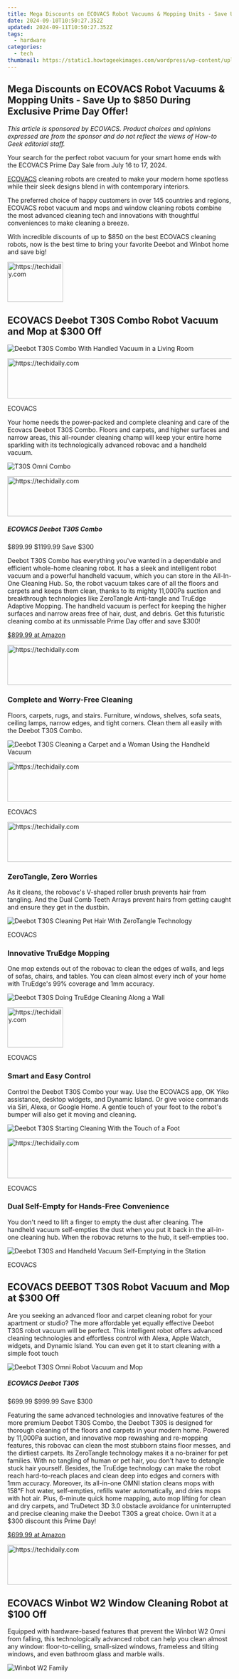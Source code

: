 ```yaml
---
title: Mega Discounts on ECOVACS Robot Vacuums & Mopping Units - Save Up to $850 During Exclusive Prime Day Offer!
date: 2024-09-10T10:50:27.352Z
updated: 2024-09-11T10:50:27.352Z
tags:
  - hardware
categories:
  - tech
thumbnail: https://static1.howtogeekimages.com/wordpress/wp-content/uploads/2024/07/ecovacs-prime-day-24-fi2.jpg
---
```


## Mega Discounts on ECOVACS Robot Vacuums & Mopping Units - Save Up to $850 During Exclusive Prime Day Offer!

_This article is sponsored by ECOVACS. Product choices and opinions expressed are from the sponsor and do not reflect the views of How-to Geek editorial staff._ 

 Your search for the perfect robot vacuum for your smart home ends with the ECOVACS Prime Day Sale from July 16 to 17, 2024.

[ECOVACS](https://www.ecovacs.com/us) cleaning robots are created to make your modern home spotless while their sleek designs blend in with contemporary interiors.

 The preferred choice of happy customers in over 145 countries and regions, ECOVACS robot vacuum and mops and window cleaning robots combine the most advanced cleaning tech and innovations with thoughtful conveniences to make cleaning a breeze.

 With incredible discounts of up to $850 on the best ECOVACS cleaning robots, now is the best time to bring your favorite Deebot and Winbot home and save big!





<!-- affiliate ads begin -->
<a href="https://aligracehair.sjv.io/c/5597632/2135409/19272" target="_top" id="2135409">
  <img src="//a.impactradius-go.com/display-ad/19272-2135409" border="0" alt="https://techidaily.com" width="125" height="90"/>
</a>
<img height="0" width="0" src="https://aligracehair.sjv.io/i/5597632/2135409/19272" style="position:absolute;visibility:hidden;" border="0" />
<!-- affiliate ads end -->




##  ECOVACS Deebot T30S Combo Robot Vacuum and Mop at $300 Off

![Deebot T30S Combo With Handled Vacuum in a Living Room](https://static1.howtogeekimages.com/wordpress/wp-content/uploads/2024/07/t30s-combo-htg.jpg) 





<!-- affiliate ads begin -->
<a href="https://ephamedtechinc.pxf.io/c/5597632/2137211/26400" target="_top" id="2137211">
  <img src="//a.impactradius-go.com/display-ad/26400-2137211" border="0" alt="https://techidaily.com" width="728" height="90"/>
</a>
<img height="0" width="0" src="https://ephamedtechinc.pxf.io/i/5597632/2137211/26400" style="position:absolute;visibility:hidden;" border="0" />
<!-- affiliate ads end -->




ECOVACS

 Your home needs the power-packed and complete cleaning and care of the Ecovacs Deebot T30S Combo. Floors and carpets, and higher surfaces and narrow areas, this all-rounder cleaning champ will keep your entire home sparkling with its technologically advanced robovac and a handheld vacuum.

![T30S Omni Combo](https://static1.howtogeekimages.com/wordpress/wp-content/uploads/2024/05/cleanshot-2024-05-01-at-14-22-13-2x.png) 





<!-- affiliate ads begin -->
<a href="https://appsumo.8odi.net/c/5597632/2132161/7443" target="_top" id="2132161">
  <img src="//a.impactradius-go.com/display-ad/7443-2132161" border="0" alt="https://techidaily.com" width="728" height="90"/>
</a>
<img height="0" width="0" src="https://appsumo.8odi.net/i/5597632/2132161/7443" style="position:absolute;visibility:hidden;" border="0" />
<!-- affiliate ads end -->




#####  ECOVACS Deebot T30S Combo

$899.99 $1199.99 Save $300 

Deebot T30S Combo has everything you've wanted in a dependable and efficient whole-home cleaning robot. It has a sleek and intelligent robot vacuum and a powerful handheld vacuum, which you can store in the All-In-One Cleaning Hub. So, the robot vacuum takes care of all the floors and carpets and keeps them clean, thanks to its mighty 11,000Pa suction and breakthrough technologies like ZeroTangle Anti-tangle and TruEdge Adaptive Mopping. The handheld vacuum is perfect for keeping the higher surfaces and narrow areas free of hair, dust, and debris. Get this futuristic cleaning combo at its unmissable Prime Day offer and save $300!

[$899.99 at Amazon](https://www.amazon.com/dp/B0D1FMPJJJ) 





<!-- affiliate ads begin -->
<a href="https://ephamedtechinc.pxf.io/c/5597632/2137222/26400" target="_top" id="2137222">
  <img src="//a.impactradius-go.com/display-ad/26400-2137222" border="0" alt="https://techidaily.com" width="728" height="90"/>
</a>
<img height="0" width="0" src="https://ephamedtechinc.pxf.io/i/5597632/2137222/26400" style="position:absolute;visibility:hidden;" border="0" />
<!-- affiliate ads end -->




###  Complete and Worry-Free Cleaning

 Floors, carpets, rugs, and stairs. Furniture, windows, shelves, sofa seats, ceiling lamps, narrow edges, and tight corners. Clean them all easily with the Deebot T30S Combo.

![Deebot T30S Cleaning a Carpet and a Woman Using the Handheld Vacuum](https://static1.howtogeekimages.com/wordpress/wp-content/uploads/2024/07/multi-surface-cleaning-all-in-one-cleaning-hub-htg.jpg) 





<!-- affiliate ads begin -->
<a href="https://ephamedtechinc.pxf.io/c/5597632/2136620/26400" target="_top" id="2136620">
  <img src="//a.impactradius-go.com/display-ad/26400-2136620" border="0" alt="https://techidaily.com" width="728" height="90"/>
</a>
<img height="0" width="0" src="https://ephamedtechinc.pxf.io/i/5597632/2136620/26400" style="position:absolute;visibility:hidden;" border="0" />
<!-- affiliate ads end -->




ECOVACS





<!-- affiliate ads begin -->
<a href="https://25home.pxf.io/c/5597632/2123481/16836" target="_top" id="2123481">
  <img src="//a.impactradius-go.com/display-ad/16836-2123481" border="0" alt="https://techidaily.com" width="720" height="90"/>
</a>
<img height="0" width="0" src="https://25home.pxf.io/i/5597632/2123481/16836" style="position:absolute;visibility:hidden;" border="0" />
<!-- affiliate ads end -->




### ZeroTangle, Zero Worries

 As it cleans, the robovac's V-shaped roller brush prevents hair from tangling. And the Dual Comb Teeth Arrays prevent hairs from getting caught and ensure they get in the dustbin.

![Deebot T30S Cleaning Pet Hair With ZeroTangle Technology](https://static1.howtogeekimages.com/wordpress/wp-content/uploads/2024/07/zerotangle-htg.jpg) 

ECOVACS

###  Innovative TruEdge Mopping

 One mop extends out of the robovac to clean the edges of walls, and legs of sofas, chairs, and tables. You can clean almost every inch of your home with TruEdge's 99% coverage and 1mm accuracy.

![Deebot T30S Doing TruEdge Cleaning Along a Wall](https://static1.howtogeekimages.com/wordpress/wp-content/uploads/2024/07/truedge-htg.jpg) 





<!-- affiliate ads begin -->
<a href="https://aligracehair.sjv.io/c/5597632/2135351/19272" target="_top" id="2135351">
  <img src="//a.impactradius-go.com/display-ad/19272-2135351" border="0" alt="https://techidaily.com" width="125" height="90"/>
</a>
<img height="0" width="0" src="https://aligracehair.sjv.io/i/5597632/2135351/19272" style="position:absolute;visibility:hidden;" border="0" />
<!-- affiliate ads end -->




ECOVACS

###  Smart and Easy Control

 Control the Deebot T30S Combo your way. Use the ECOVACS app, OK Yiko assistance, desktop widgets, and Dynamic Island. Or give voice commands via Siri, Alexa, or Google Home. A gentle touch of your foot to the robot's bumper will also get it moving and cleaning.

![Deebot T30S Starting Cleaning With the Touch of a Foot](https://static1.howtogeekimages.com/wordpress/wp-content/uploads/2024/07/foot-touch-control-htg.jpg) 





<!-- affiliate ads begin -->
<a href="https://appsumo.8odi.net/c/5597632/2128844/7443" target="_top" id="2128844">
  <img src="//a.impactradius-go.com/display-ad/7443-2128844" border="0" alt="https://techidaily.com" width="728" height="90"/>
</a>
<img height="0" width="0" src="https://appsumo.8odi.net/i/5597632/2128844/7443" style="position:absolute;visibility:hidden;" border="0" />
<!-- affiliate ads end -->




ECOVACS

###  Dual Self-Empty for Hands-Free Convenience

 You don't need to lift a finger to empty the dust after cleaning. The handheld vacuum self-empties the dust when you put it back in the all-in-one cleaning hub. When the robovac returns to the hub, it self-empties too.

![Deebot T30S and Handheld Vacuum Self-Emptying in the Station](https://static1.howtogeekimages.com/wordpress/wp-content/uploads/2024/07/dual-auto-empty-htg.jpg) 

ECOVACS

##  ECOVACS DEEBOT T30S Robot Vacuum and Mop at $300 Off

 Are you seeking an advanced floor and carpet cleaning robot for your apartment or studio? The more affordable yet equally effective Deebot T30S robot vacuum will be perfect. This intelligent robot offers advanced cleaning technologies and effortless control with Alexa, Apple Watch, widgets, and Dynamic Island. You can even get it to start cleaning with a simple foot touch

![Deebot T30S Omni Robot Vacuum and Mop](https://static1.howtogeekimages.com/wordpress/wp-content/uploads/2024/07/deebot-t30s-box.jpg) 

#####  ECOVACS Deebot T30S

$699.99 $999.99 Save $300 

Featuring the same advanced technologies and innovative features of the more premium Deebot T30S Combo, the Deebot T30S is designed for thorough cleaning of the floors and carpets in your modern home. Powered by 11,000Pa suction, and innovative mop rewashing and re-mopping features, this robovac can clean the most stubborn stains floor messes, and the dirtiest carpets. Its ZeroTangle technology makes it a no-brainer for pet families. With no tangling of human or pet hair, you don't have to detangle stuck hair yourself. Besides, the TruEdge technology can make the robot reach hard-to-reach places and clean deep into edges and corners with 1mm accuracy. Moreover, its all-in-one OMNI station cleans mops with 158℉ hot water, self-empties, refills water automatically, and dries mops with hot air. Plus, 6-minute quick home mapping, auto mop lifting for clean and dry carpets, and TruDetect 3D 3.0 obstacle avoidance for uninterrupted and precise cleaning make the Deebot T30S a great choice. Own it at a $300 discount this Prime Day!

[$699.99 at Amazon](https://www.amazon.com/dp/B0D1FLHMD4) 





<!-- affiliate ads begin -->
<a href="https://unicoeye.pxf.io/c/5597632/2134238/18498" target="_top" id="2134238">
  <img src="//a.impactradius-go.com/display-ad/18498-2134238" border="0" alt="https://techidaily.com" width="728" height="90"/>
</a>
<img height="0" width="0" src="https://unicoeye.pxf.io/i/5597632/2134238/18498" style="position:absolute;visibility:hidden;" border="0" />
<!-- affiliate ads end -->




##  ECOVACS Winbot W2 Window Cleaning Robot at $100 Off

 Equipped with hardware-based features that prevent the Winbot W2 Omni from falling, this technologically advanced robot can help you clean almost any window: floor-to-ceiling, small-sized windows, frameless and tilting windows, and even bathroom glass and marble walls.

![Winbot W2 Family](https://static1.howtogeekimages.com/wordpress/wp-content/uploads/2024/04/winbot-w2-family.jpg) 





<!-- affiliate ads begin -->
<span id="1993647">
					<video width="128" height="480" style="cursor:pointer"
           poster="//a.impactradius-go.com/display-clicktoplayimage/1993647.png"
           onclick="if(!this.playClicked){this.play();this.setAttribute('controls',true);this.playClicked=true;}">
	   <source src="//a.impactradius-go.com/display-ad/22993-1993647">
	   <img src="//a.impactradius-go.com/display-clicktoplayimage/1993647.png" style="border: none; height: 100%; width: 100%; object-fit: contain">
	</video>
	<div style="width:80px;text-align:center"><a href="javascript:window.open(decodeURIComponent('https%3A%2F%2Fhomestyler.sjv.io%2Fc%2F5597632%2F1993647%2F22993'), '_blank');void(0);">Click here</a></div>
</span>
<img height="0" width="0" src="https://imp.pxf.io/i/5597632/1993647/22993" style="position:absolute;visibility:hidden;" border="0" />
<!-- affiliate ads end -->




#####  Ecovacs Winbot W2 Omni

$499.99 $599.99 Save $100 

An innovatively built and expertly designed window cleaner, the Winbot W2 Omni will stick to your window for over 30 minutes even during low power, owing to its advanced fall-protection hardware, like auto air pressure compensation, optimized 5,500 Pa suction power, and floating cleaning cloth plate. Powered to clean the toughest dirt in one efficient stroke, WInbot W2 features a unique three-nozzle wide-angle spray atomization technology, a built-in brushless motor, and the WIN-SLAM 4.0 Intelligent Path Planning for effective cleaning, down to the window edges. Its built-in high-capacity lithium battery allows cleaning in areas without power, with one charge lasting 110 minutes. With multiple sensors for uninterrupted cleaning, the W2 Winbot Omni cleans expertly around obstacles and doesn't cause jamming issues. Get the Winbot W2 Omni now at $100 off!

[$499.99 at Amazon](https://www.amazon.com/dp/B0CZ3H2WSS) 





<!-- affiliate ads begin -->
<a href="https://ephamedtechinc.pxf.io/c/5597632/2137220/26400" target="_top" id="2137220">
  <img src="//a.impactradius-go.com/display-ad/26400-2137220" border="0" alt="https://techidaily.com" width="728" height="90"/>
</a>
<img height="0" width="0" src="https://ephamedtechinc.pxf.io/i/5597632/2137220/26400" style="position:absolute;visibility:hidden;" border="0" />
<!-- affiliate ads end -->




##  ECOVACS Winbot W1 Pro Window Cleaning Robot at $100 Off

 A shining example of empowering technology and thoughtful innovations, the ECOVACS Winbot W1 Pro will clean windows of all sizes: floor-to-ceiling windows, smaller-sized, and frameless ones too. High-quality materials, precise gravity settings, and advanced cleaning and fall-protection features make this Winbot a must-have.

![ECOVACS Winbot W1 Pro Window Cleaning Robot](https://static1.howtogeekimages.com/wordpress/wp-content/uploads/2024/07/ecovacs-winbot-w1-pro-box.jpg) 

#####  ECOVACS Winbot W1 Pro

$299.99 $399.99 Save $100 

  
The Winbot W1 Pro is all you need to keep the windows of your modern home squeaky clean. The unique Dual Cross Water Spray technology ensures a humid cleaning while mopping to dissolve and remove stubborn stains. Aided by Win SLAM 3.0 technology, the robot smartly navigates along the window and cleans in forward-reverse motion for thorough cleaning. Plus, the sensor-led edge detection helps clean even frameless windows effectively. Adding to the hands-free and worry-free cleaning experience are safety features like a non-slip steady drive, power outage protection, and powerful 2,800Pa suction. Grab the handy Winbot W1 Pro at $100 off today!

[$299.99 at Amazon](https://www.amazon.com/dp/B0C2CQP8ZS) 

##  ECOVACS Deebot T20 Omni Robot Vacuum and Mop at $500 Off

 Deebot T20 Omni is what you need to give your home interiors the glow of sparkling cleanliness. It's power-packed to remove the toughest stains and messy spills, and engineered to make cleaning a breeze.

![Deebot T20 Omni Robot Vacuum and Mop](https://static1.howtogeekimages.com/wordpress/wp-content/uploads/2024/07/deebot-t20-omni-boxjpg.jpg) 

#####  ECOVACS Deebot T20 Omni

$599.99 $1099.99 Save $500 

Deebot T20 Omni lets you clean your way, with simultaneous or separate vacuuming and mopping. Powerful 6,000Pa suction attacks and cleans the dirtiest stains, while 9mm automatic mop lifting keeps carpets clean and dry. Equipped with object recognition and avoidance, the intelligent robot cleans quickly and uninterruptedly. Its unique all-in-one Omni station empties the dustbin, washes the mops with hot water, and dries them with hot air. So, the Deebot T20 Omni is always ready for the next cleaning task. Own this feature-rich cleaning robot at $500 off this Prime Day.

[$599.99 at Amazon](https://www.amazon.com/dp/B0C4DFB33W) 

##  ECOVACS Deebot X2 Omni Robot Vacuum and Mop at $600 Off

 The sleek, square design set the Deebot X2 Omni a class apart from other robovacs. And its revolutionary technologies, empowering innovations, and smart conveniences offer the ultimate cleaning experience.

![Deebot X2 Omni Robot Vacuum and Mop](https://static1.howtogeekimages.com/wordpress/wp-content/uploads/2024/07/deebot-x2-omni.jpg) 





<!-- affiliate ads begin -->
<a href="https://aligracehair.sjv.io/c/5597632/2135414/19272" target="_top" id="2135414">
  <img src="//a.impactradius-go.com/display-ad/19272-2135414" border="0" alt="https://techidaily.com" width="300" height="90"/>
</a>
<img height="0" width="0" src="https://aligracehair.sjv.io/i/5597632/2135414/19272" style="position:absolute;visibility:hidden;" border="0" />
<!-- affiliate ads end -->




#####  ECOVACS Deebot X2 Omni

$899.99 $1499.99 Save $600 

Deebot X2 Omni is equipped to keep the floors in your home shining like new. You can remove the dirtiest of dried-up stains and messy spills with the powerful 8,000Pa suction and OZMO Turbo 2.0 rotating mopping system and a mighty 8,000Pa suction. This advanced Deebot can clean up food crumbs, pet hair, dust, and debris from hard floors and carpets. Plus, its 15mm intelligent mop lifting function helps keep carpets dry and clean. Minimizing hair entanglement as it cleans also makes it perfect for pet families. Moreover, AIVI 3D 2.0 and TrueMapping 3.0 technology ensure accurate obstacle avoidance and path mapping. Get this compact and stunning robovac at $600 off this Prime Day.

[$899.99 at Amazon](https://www.amazon.com/dp/B0CDPJ2C94) 

##  ECOVACS Deebot X1 Omni Robot Vacuum and Mop at $850 Off

 Upgrade to a new level of vacuuming and mopping, designed to make your home sparkle with cleanliness. The advanced Deebot X1 Omn packs intelligent tech and smart innovations to enhance your lifestyle by saving time and effort.

![Deebot X1 Omni Robot Vacuum and Mop](https://static1.howtogeekimages.com/wordpress/wp-content/uploads/2024/07/deebot-x1-omni.jpg) 





<!-- affiliate ads begin -->
<a href="https://unicoeye.pxf.io/c/5597632/2121332/18498" target="_top" id="2121332">
  <img src="//a.impactradius-go.com/display-ad/18498-2121332" border="0" alt="https://techidaily.com" width="728" height="90"/>
</a>
<img height="0" width="0" src="https://unicoeye.pxf.io/i/5597632/2121332/18498" style="position:absolute;visibility:hidden;" border="0" />
<!-- affiliate ads end -->




#####  ECOVACS Deebot X1 Omni

$699.99 $1549.99 Save $850 

A bestseller since its launch, the Deebot X1 Omni is designed by the world-renowned industrial designer Jacob Jensen and blends well with your modern home interiors. It thoroughly cleans floors, carpets, rugs, and stairs with its powerful 5,000Pa suction and the high-performing OZMO Turbo rotating mopping system. Armed with laser-based precise TrueMapping the X1 Omni can scan your home in minutes to set the fastest cleaning paths. Plus, its AIVI 3D Technology automatically identifies, recognizes, and avoids obstacles above a 2-inch height, even in the dark. So your kid's toys and books left on the carpet won't interrupt the cleaning. Grab the premium Deebot X1 Omni at a whopping $850 discount this Prime Day!

[$699.99 at Amazon](https://www.amazon.com/dp/B09NPKWDRX) 

##  Save Up to 45% on Sleek and Futuristic Cleaning Robots at the ECOVACS Prime Day Sale

 Whether you want an advanced robot vacuum or an efficient window cleaning robot, you can expect years of worry-free home cleaning with an ECOVACS robot. And the irresistible Prime Day deals make them the perfect picks.

<ins class="adsbygoogle"
     style="display:block"
     data-ad-format="autorelaxed"
     data-ad-client="ca-pub-7571918770474297"
     data-ad-slot="1223367746"></ins>



<ins class="adsbygoogle"
     style="display:block"
     data-ad-client="ca-pub-7571918770474297"
     data-ad-slot="8358498916"
     data-ad-format="auto"
     data-full-width-responsive="true"></ins>

<span class="atpl-alsoreadstyle">Also read:</span>
<div><ul>
<li><a href="https://desktop-recording.techidaily.com/new-2024-approved-from-words-to-memos-iphone-sound-guide/"><u>[New] 2024 Approved  From Words to Memos  IPhone Sound Guide</u></a></li>
<li><a href="https://screen-activity-recording.techidaily.com/new-achieving-auditory-perfection-zooming-up-your-sound-quality/"><u>[New] Achieving Auditory Perfection  Zooming Up Your Sound Quality</u></a></li>
<li><a href="https://instagram-videos.techidaily.com/new-enhancing-visual-storytelling-on-instagram-with-loops/"><u>[New] Enhancing Visual Storytelling on Instagram With Loops</u></a></li>
<li><a href="https://facebook-video-footage.techidaily.com/updated-2024-approved-essential-gif-making-software-the-ultimate-guide/"><u>[Updated] 2024 Approved  Essential GIF Making Software  The Ultimate Guide</u></a></li>
<li><a href="https://on-screen-recording.techidaily.com/updated-digital-memory-keeping-for-your-ps3-experiences-for-2024/"><u>[Updated] Digital Memory Keeping for Your PS3 Experiences for 2024</u></a></li>
<li><a href="https://some-knowledge.techidaily.com/updated-fiscal-football-footage-how-to-capture-and-edit-for-dirt-cheap/"><u>[Updated] Fiscal Football Footage  How To Capture and Edit for Dirt-Cheap</u></a></li>
<li><a href="https://fox-boxes.techidaily.com/updated-in-2024-how-to-overlay-photos-on-computer-desktop-and-online/"><u>[Updated] In 2024, How to Overlay Photos on Computer (Desktop & Online)</u></a></li>
<li><a href="https://video-capture.techidaily.com/updated-in-2024-virtual-producers-showdown/"><u>[Updated] In 2024, Virtual Producer's Showdown</u></a></li>
<li><a href="https://some-knowledge.techidaily.com/updated-innovate-your-iphones-selfie-quality-the-10-best-free-apps/"><u>[Updated] Innovate Your iPhone's Selfie Quality  The 10 Best Free Apps</u></a></li>
<li><a href="https://extra-approaches.techidaily.com/updated-solo-sound-setback-fix-it-now/"><u>[Updated] Solo Sound Setback  Fix It Now</u></a></li>
<li><a href="https://facebook-video-footage.techidaily.com/updated-top-5-trimming-titles-tailored-to-your-youtube-needs/"><u>[Updated] Top 5 Trimming Titles Tailored to Your YouTube Needs</u></a></li>
<li><a href="https://fox-hovers.techidaily.com/2024-approved-the-snapshot-solution-how-to-swiftly-switch-your-gif-for-a-sticker/"><u>2024 Approved  The Snapshot Solution  How to Swiftly Switch Your GIF for a Sticker</u></a></li>
<li><a href="https://win11.techidaily.com/bypassing-initial-load-issues-in-lotr-lol-game/"><u>Bypassing Initial Load Issues in LOTR (LOL) Game</u></a></li>
<li><a href="https://hardware-reviews.techidaily.com/1723964494295-catch-the-steal-of-a-lifetime-premium-corsairs-1000w-small-form-factor-psu-at-an-unbeatable-price/"><u>Catch the Steal of a Lifetime - Premium Corsair's 1000W Small Form Factor PSU at an Unbeatable Price!</u></a></li>
<li><a href="https://hardware-reviews.techidaily.com/expert-insights-from-toms-computer-guide-comprehensive-hardware-evaluations/"><u>Expert Insights From Tom's Computer Guide: Comprehensive Hardware Evaluations</u></a></li>
<li><a href="https://hardware-reviews.techidaily.com/expert-insights-on-computer-hardware-by-tom-the-ultimate-guide-for-buyers/"><u>Expert Insights on Computer Hardware by Tom - The Ultimate Guide for Buyers</u></a></li>
<li><a href="https://hardware-reviews.techidaily.com/exploring-computer-components-with-tom-a-guide-to-cutting-edge-hardware-technology/"><u>Exploring Computer Components with Tom - A Guide to Cutting-Edge Hardware Technology</u></a></li>
<li><a href="https://hardware-reviews.techidaily.com/exploring-computer-components-with-toms-hardware-experts-t17239718736562/"><u>Exploring Computer Components with Tom's Hardware Experts</u></a></li>
<li><a href="https://hardware-reviews.techidaily.com/get-first-access-8bitdos-retro-18-mechanical-keypad-preorders-launched-exclusive-nes-famicom-and-c64-versions-shipping-in-july/"><u>Get First Access: 8Bitdo's Retro 18 Mechanical Keypad Preorders Launched – Exclusive NES, Famicom & C64 Versions Shipping in July</u></a></li>
<li><a href="https://techidaily.com/how-to-downgrade-apple-iphone-12-mini-without-losing-any-data-drfone-by-drfone-ios-system-repair-ios-system-repair/"><u>How to Downgrade Apple iPhone 12 mini without Losing Any Data? | Dr.fone</u></a></li>
<li><a href="https://driver-install.techidaily.com/hp-printer-4630-upgrade-software-release/"><u>HP Printer 4630 Upgrade Software Release</u></a></li>
<li><a href="https://screen-video-capture.techidaily.com/in-2024-best-screen-recorder-for-chromebook/"><u>In 2024, Best Screen Recorder for Chromebook</u></a></li>
<li><a href="https://youtube-webster.techidaily.com/24-building-a-brand-on-youtube-navigating-through-top-video-marketing-methods/"><u>In 2024, Building a Brand on YouTube  Navigating Through Top Video Marketing Methods</u></a></li>
<li><a href="https://extra-hints.techidaily.com/in-2024-crafting-impressive-grids-the-top-apps/"><u>In 2024, Crafting Impressive Grids - The Top Apps</u></a></li>
<li><a href="https://hardware-reviews.techidaily.com/innovative-tech-insights-discovering-toms-computer-hardware-excellence/"><u>Innovative Tech Insights: Discovering Tom's Computer Hardware Excellence</u></a></li>
<li><a href="https://hardware-reviews.techidaily.com/inside-the-performance-detailed-assessment-of-the-85erwatt-thermaltake-toughpower-gf3-atx-v3-power-supply-unit-review/"><u>Inside the Performance: Detailed Assessment of the 85Erwatt Thermaltake Toughpower GF3 ATX V3 Power Supply Unit Review</u></a></li>
<li><a href="https://on-screen-recording.techidaily.com/integrating-obs-recording-capabilities-into-zoom-sessions-for-2024/"><u>Integrating OBS Recording Capabilities Into Zoom Sessions for 2024</u></a></li>
<li><a href="https://hardware-reviews.techidaily.com/leak-alert-revolutionary-600w-pci-express-50-graphics-card-cable-unveiled/"><u>Leak Alert: Revolutionary 600W PCI Express 5.0 Graphics Card Cable Unveiled</u></a></li>
<li><a href="https://hardware-reviews.techidaily.com/mastering-the-digital-realm-with-insights-from-toms-electronics/"><u>Mastering the Digital Realm with Insights From Tom's Electronics</u></a></li>
<li><a href="https://hardware-reviews.techidaily.com/save-50-on-alienware-premium-bluetooth-gaming-keyboards/"><u>Save $50 on Alienware Premium Bluetooth Gaming Keyboards</u></a></li>
<li><a href="https://win11.techidaily.com/swift-solutions-for-rectifying-windows-error-code-0x80040610/"><u>Swift Solutions for Rectifying Windows Error Code 0X80040610</u></a></li>
<li><a href="https://hardware-reviews.techidaily.com/the-complete-guide-to-computer-equipment-by-tom-expert-insights-and-advice/"><u>The Complete Guide to Computer Equipment by Tom - Expert Insights and Advice</u></a></li>
<li><a href="https://hardware-reviews.techidaily.com/1723964493696-the-ingenious-phanteks-revolt-psu-say-goodbye-to-excessive-cable-clutter/"><u>The Ingenious Phanteks Revolt PSU - Say Goodbye to Excessive Cable Clutter</u></a></li>
<li><a href="https://buynow-info.techidaily.com/the-ultimate-guide-to-boosting-backyard-connectivity-in-depth-look-at-the-netgeer-orbi-rbs50y/"><u>The Ultimate Guide to Boosting Backyard Connectivity: In-Depth Look at the Netgeer Orbi RBS50Y</u></a></li>
<li><a href="https://hardware-reviews.techidaily.com/toms-computing-expert-insights-on-pc-components-and-tech-advancements/"><u>Tom's Computing: Expert Insights on PC Components and Tech Advancements</u></a></li>
<li><a href="https://hardware-reviews.techidaily.com/toms-hardware-review-comprehensive-analysis-and-latest-tech-insights/"><u>Tom's Hardware Review: Comprehensive Analysis & Latest Tech Insights</u></a></li>
<li><a href="https://hardware-reviews.techidaily.com/toms-tech-hub-in-depth-reviews-and-expert-insights/"><u>Tom's Tech Hub: In-Depth Reviews & Expert Insights</u></a></li>
<li><a href="https://hardware-reviews.techidaily.com/toms-tech-insights-comprehensive-guide-on-latest-computer-hardware/"><u>Tom's Tech Insights: Comprehensive Guide on Latest Computer Hardware</u></a></li>
<li><a href="https://hardware-reviews.techidaily.com/toms-tech-insights-expert-reviews-and-gadget-comparisons-t17239718736551/"><u>Tom's Tech Insights: Expert Reviews & Gadget Comparisons</u></a></li>
<li><a href="https://hardware-reviews.techidaily.com/toms-tech-insights-your-guide-to-the-latest-in-hardware/"><u>Tom's Tech Insights: Your Guide to the Latest in Hardware</u></a></li>
<li><a href="https://hardware-reviews.techidaily.com/toms-tech-review-expert-insights-on-hardware-innovations/"><u>Tom's Tech Review: Expert Insights on Hardware Innovations</u></a></li>
<li><a href="https://hardware-reviews.techidaily.com/toms-tech-reviews-comprehensive-insights-from-toms-hardware/"><u>Tom's Tech Reviews: Comprehensive Insights From Tom's Hardware</u></a></li>
<li><a href="https://hardware-reviews.techidaily.com/toms-tech-reviews-in-depth-analysis-and-expert-advice-on-latest-gadgets/"><u>Tom's Tech Reviews: In-Depth Analysis and Expert Advice on Latest Gadgets</u></a></li>
<li><a href="https://hardware-reviews.techidaily.com/toms-tech-reviews-in-depth-gadget-analysis-t17239718750361/"><u>Tom's Tech Reviews: In-Depth Gadget Analysis</u></a></li>
<li><a href="https://hardware-reviews.techidaily.com/two-models-of-cyberpower-uninterruptible-power-supplies-linked-to-potential-fire-danger-by-consumers/"><u>Two Models of CyberPower Uninterruptible Power Supplies Linked to Potential Fire Danger by Consumers</u></a></li>
<li><a href="https://hardware-reviews.techidaily.com/ultimate-guide-to-choosing-the-best-bluetooth-gaming-headsets-budget-friendly-options-explored/"><u>Ultimate Guide to Choosing the Best Bluetooth Gaming Headsets : Budget-Friendly Options Explored</u></a></li>
<li><a href="https://change-location.techidaily.com/ultimate-guide-to-get-the-meltan-box-pokemon-go-for-vivo-y78plus-t1-edition-drfone-by-drfone-virtual-android/"><u>Ultimate guide to get the meltan box pokemon go For Vivo Y78+ (T1) Edition | Dr.fone</u></a></li>
<li><a href="https://hardware-reviews.techidaily.com/1723964487592-unbeatable-offer-grab-an-exceptional-bargain-with-rodecaster-duo-and-complimentary-rode-nth-100m-headset-all-for-just-374/"><u>Unbeatable Offer: Grab an Exceptional Bargain with Rodecaster Duo & Complimentary Rode NTH-100M Headset - All for Just $374!</u></a></li>
<li><a href="https://hardware-reviews.techidaily.com/unboxing-the-effortless-design-of-nzxts-lift-two-symmetry-gaming-rig-an-seo-optimized-appraisal/"><u>Unboxing the Effortless Design of NZXT's Lift ˈTwo Symmetry Gaming Rig: An SEO-Optimized Appraisal</u></a></li>
<li><a href="https://hardware-reviews.techidaily.com/unveiling-gadgets-and-components-with-tom-your-guide-to-the-latest-in-hardware-technology/"><u>Unveiling Gadgets & Components with Tom - Your Guide to the Latest in Hardware Technology</u></a></li>
<li><a href="https://hardware-reviews.techidaily.com/unveiling-the-latest-in-pc-components-with-toms-gear-guides/"><u>Unveiling the Latest in PC Components with Tom’s Gear Guides</u></a></li>
</ul></div>
